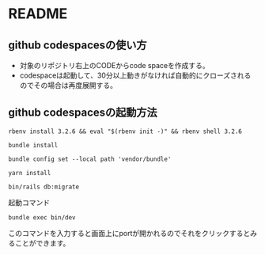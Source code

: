 # README

## github codespacesの使い方
- 対象のリポジトリ右上のCODEからcode spaceを作成する。
- codespaceは起動して、30分以上動きがなければ自動的にクローズされるのでその場合は再度展開する。

## github codespacesの起動方法

```
rbenv install 3.2.6 && eval "$(rbenv init -)" && rbenv shell 3.2.6
```
```
bundle install
```
```
bundle config set --local path 'vendor/bundle'
```
```
yarn install
```
```
bin/rails db:migrate
```

起動コマンド
```
bundle exec bin/dev
```
このコマンドを入力すると画面上にportが開かれるのでそれをクリックするとみることができます。
